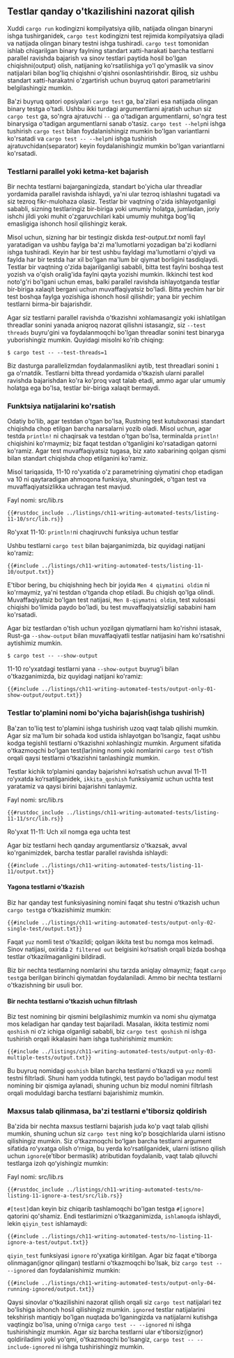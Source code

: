 ## Testlar qanday o'tkazilishini nazorat qilish

Xuddi `cargo run` kodingizni kompilyatsiya qilib, natijada olingan binaryni ishga tushirganidek, `cargo test` kodingizni test rejimida kompilyatsiya qiladi va natijada olingan binary testni ishga tushiradi. `cargo test` tomonidan ishlab chiqarilgan binary faylning standart xatti-harakati barcha testlarni parallel ravishda bajarish va sinov testlari paytida hosil bo'lgan chiqishni(output) olish, natijaning ko'rsatilishiga yo'l qo'ymaslik va sinov natijalari bilan bog'liq chiqishni o'qishni osonlashtirishdir. Biroq, siz ushbu standart xatti-harakatni o'zgartirish uchun buyruq qatori parametrlarini belgilashingiz mumkin.

Ba'zi buyruq qatori opsiyalari `cargo test` ga, ba'zilari esa natijada olingan binary testga o'tadi. Ushbu ikki turdagi argumentlarni ajratish uchun siz `cargo test` ga, so'ngra ajratuvchi `--` ga o'tadigan argumentlarni, so'ngra test binarysiga o'tadigan argumentlarni sanab o'tasiz. `cargo test --help`ni ishga tushirish `cargo test` bilan foydalanishingiz mumkin bo'lgan variantlarni ko'rsatadi va `cargo test -- --help`ni ishga tushirish ajratuvchidan(separator) keyin foydalanishingiz mumkin bo'lgan variantlarni ko'rsatadi.

### Testlarni parallel yoki ketma-ket bajarish

Bir nechta testlarni bajarganingizda, standart bo'yicha ular threadlar yordamida parallel ravishda ishlaydi, ya'ni ular tezroq ishlashni tugatadi va siz tezroq fikr-mulohaza olasiz. Testlar bir vaqtning o'zida ishlayotganligi sababli, sizning testlaringiz bir-biriga yoki umumiy holatga, jumladan, joriy ishchi jildi yoki muhit o'zgaruvchilari kabi umumiy muhitga bog'liq emasligiga ishonch hosil qilishingiz kerak.

Misol uchun, sizning har bir testingiz diskda *test-output.txt* nomli fayl yaratadigan va ushbu faylga ba'zi ma'lumotlarni yozadigan ba'zi kodlarni ishga tushiradi. Keyin har bir test ushbu fayldagi ma'lumotlarni o'qiydi va faylda har bir testda har xil bo'lgan ma'lum bir qiymat borligini tasdiqlaydi. Testlar bir vaqtning o'zida bajarilganligi sababli, bitta test faylni boshqa test yozish va o'qish oralig'ida faylni qayta yozishi mumkin. Ikkinchi test kod noto'g'ri bo'lgani uchun emas, balki parallel ravishda ishlayotganda testlar bir-biriga xalaqit bergani uchun muvaffaqiyatsiz bo'ladi. Bitta yechim har bir test boshqa faylga yozishiga ishonch hosil qilishdir; yana bir yechim testlarni birma-bir bajarishdir.

Agar siz testlarni parallel ravishda o'tkazishni xohlamasangiz yoki ishlatilgan threadlar sonini yanada aniqroq nazorat qilishni istasangiz, siz `--test threads` buyru'gini va foydalanmoqchi bo'lgan threadlar sonini test binaryga yuborishingiz mumkin. Quyidagi misolni ko'rib chiqing:

```console
$ cargo test -- --test-threads=1
```

Biz dasturga parallelizmdan foydalanmaslikni aytib, test threadlari sonini `1` ga o'rnatdik. Testlarni bitta thread yordamida o'tkazish ularni parallel ravishda bajarishdan ko'ra ko'proq vaqt talab etadi, ammo agar ular umumiy holatga ega bo'lsa, testlar bir-biriga xalaqit bermaydi.

### Funktsiya natijalarini ko'rsatish

Odatiy bo'lib, agar testdan o'tgan bo'lsa, Rustning test kutubxonasi standart chiqishda chop etilgan barcha narsalarni yozib oladi. Misol uchun, agar testda `println!` ni chaqirsak va testdan o'tgan bo'lsa, terminalda `println!` chiqishini ko'rmaymiz; biz faqat testdan o'tganligini ko'rsatadigan qatorni ko'ramiz. Agar test muvaffaqiyatsiz tugasa, biz xato xabarining qolgan qismi bilan standart chiqishda chop etilganini ko'ramiz.

Misol tariqasida, 11-10 ro'yxatida o'z parametrining qiymatini chop etadigan va 10 ni qaytaradigan ahmoqona funksiya, shuningdek, o'tgan test va muvaffaqiyatsizlikka uchragan test mavjud.

<span class="filename">Fayl nomi: src/lib.rs</span>

```rust,panics,noplayground
{{#rustdoc_include ../listings/ch11-writing-automated-tests/listing-11-10/src/lib.rs}}
```

<span class="caption">Ro'yxat 11-10: `println!`ni chaqiruvchi funksiya uchun testlar</span>

Ushbu testlarni `cargo test` bilan bajarganimizda, biz quyidagi natijani ko'ramiz:

```console
{{#include ../listings/ch11-writing-automated-tests/listing-11-10/output.txt}}
```

E'tibor bering, bu chiqishning hech bir joyida `Men 4 qiymatini oldim` ni ko'rmaymiz, ya'ni testdan o'tganda chop etiladi. Bu chiqish qo'lga olindi. Muvaffaqiyatsiz bo'lgan test natijasi, `Men 8-qiymatni oldim`, test xulosasi chiqishi bo'limida paydo bo'ladi, bu test muvaffaqiyatsizligi sababini ham ko'rsatadi.

Agar biz testlardan o'tish uchun yozilgan qiymatlarni ham ko'rishni istasak, Rust-ga `--show-output` bilan muvaffaqiyatli testlar natijasini ham ko'rsatishni aytishimiz mumkin.

```console
$ cargo test -- --show-output
```

11-10 ro'yxatdagi testlarni yana `--show-output` buyrug'i bilan o'tkazganimizda, biz quyidagi natijani ko'ramiz:

```console
{{#include ../listings/ch11-writing-automated-tests/output-only-01-show-output/output.txt}}
```

### Testlar to'plamini nomi bo'yicha bajarish(ishga tushirish)

Ba'zan to'liq test to'plamini ishga tushirish uzoq vaqt talab qilishi mumkin. Agar siz ma'lum bir sohada kod ustida ishlayotgan bo'lsangiz, faqat ushbu kodga tegishli testlarni o'tkazishni xohlashingiz mumkin. Argument sifatida oʻtkazmoqchi boʻlgan test(lar)ning nomi yoki nomlarini `cargo test` oʻtish orqali qaysi testlarni oʻtkazishni tanlashingiz mumkin.

Testlar kichik to‘plamini qanday bajarishni ko‘rsatish uchun avval 11-11 ro‘yxatda ko‘rsatilganidek, `ikkita_qoshish` funksiyamiz uchun uchta test yaratamiz va qaysi birini bajarishni tanlaymiz.

<span class="filename">Fayl nomi: src/lib.rs</span>

```rust,noplayground
{{#rustdoc_include ../listings/ch11-writing-automated-tests/listing-11-11/src/lib.rs}}
```

<span class="caption">Ro'yxat 11-11: Uch xil nomga ega uchta test</span>

Agar biz testlarni hech qanday argumentlarsiz o'tkazsak, avval ko'rganimizdek, barcha testlar parallel ravishda ishlaydi:

```console
{{#include ../listings/ch11-writing-automated-tests/listing-11-11/output.txt}}
```

#### Yagona testlarni o'tkazish

Biz har qanday test funksiyasining nomini faqat shu testni oʻtkazish uchun `cargo test`ga oʻtkazishimiz mumkin:

```console
{{#include ../listings/ch11-writing-automated-tests/output-only-02-single-test/output.txt}}
```

Faqat `yuz` nomli test o'tkazildi; qolgan ikkita test bu nomga mos kelmadi. Sinov natijasi, oxirida `2 filtered out` belgisini ko‘rsatish orqali bizda boshqa testlar o‘tkazilmaganligini bildiradi.

Biz bir nechta testlarning nomlarini shu tarzda aniqlay olmaymiz; faqat `cargo test`ga berilgan birinchi qiymatdan foydalaniladi. Ammo bir nechta testlarni o'tkazishning bir usuli bor.

#### Bir nechta testlarni o'tkazish uchun filtrlash

Biz test nomining bir qismini belgilashimiz mumkin va nomi shu qiymatga mos keladigan har qanday test bajariladi. Masalan, ikkita testimiz nomi `qoshish` ni o‘z ichiga olganligi sababli, biz `cargo test qoshish` ni ishga tushirish orqali ikkalasini ham ishga tushirishimiz mumkin:

```console
{{#include ../listings/ch11-writing-automated-tests/output-only-03-multiple-tests/output.txt}}
```

Bu buyruq nomidagi `qoshish` bilan barcha testlarni o'tkazdi va `yuz` nomli testni filtrladi. Shuni ham yodda tutingki, test paydo bo'ladigan modul test nomining bir qismiga aylanadi, shuning uchun biz modul nomini filtrlash orqali moduldagi barcha testlarni bajarishimiz mumkin.

### Maxsus talab qilinmasa, ba'zi testlarni e'tiborsiz qoldirish

Ba'zida bir nechta maxsus testlarni bajarish juda ko'p vaqt talab qilishi mumkin, shuning uchun siz `cargo test` ning ko'p bosqichlarida ularni istisno qilishingiz mumkin. Siz oʻtkazmoqchi boʻlgan barcha testlarni argument sifatida roʻyxatga olish oʻrniga, bu yerda koʻrsatilganidek, ularni istisno qilish uchun `ignore`(eʼtibor bermaslik) atributidan foydalanib, vaqt talab qiluvchi testlarga izoh qoʻyishingiz mumkin:

<span class="filename">Fayl nomi: src/lib.rs</span>

```rust,noplayground
{{#rustdoc_include ../listings/ch11-writing-automated-tests/no-listing-11-ignore-a-test/src/lib.rs}}
```

`#[test]`dan keyin biz chiqarib tashlamoqchi bo'lgan testga `#[ignore]` qatorini qo'shamiz. Endi testlarimizni o'tkazganimizda, `ishlamoqda` ishlaydi, lekin `qiyin_test` ishlamaydi:

```console
{{#include ../listings/ch11-writing-automated-tests/no-listing-11-ignore-a-test/output.txt}}
```

`qiyin_test` funksiyasi `ignore` ro'yxatiga kiritilgan. Agar biz faqat e'tiborga olinmagan(ignor qilingan) testlarni o'tkazmoqchi bo'lsak, biz `cargo test -- --ignored` dan foydalanishimiz mumkin:

```console
{{#include ../listings/ch11-writing-automated-tests/output-only-04-running-ignored/output.txt}}
```

Qaysi sinovlar o'tkazilishini nazorat qilish orqali siz `cargo test` natijalari tez bo'lishiga ishonch hosil qilishingiz mumkin. `ignored` testlar natijalarini tekshirish mantiqiy bo'lgan nuqtada bo'lganingizda va natijalarni kutishga vaqtingiz bo'lsa, uning o'rniga `cargo test -- --ignored` ni ishga tushirishingiz mumkin. Agar siz barcha testlarni ular e'tiborsiz(ignor) qoldiriladimi yoki yo'qmi, o'tkazmoqchi bo'lsangiz, `cargo test -- --include-ignored` ni ishga tushirishingiz mumkin.
